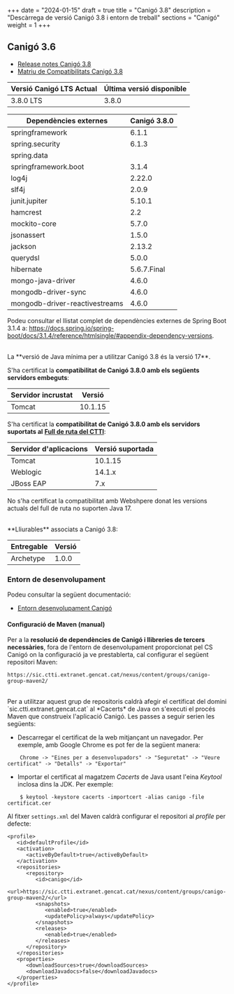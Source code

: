 +++
date        = "2024-01-15"
draft        = true
title       = "Canigó 3.8"
description = "Descàrrega de versió Canigó 3.8 i entorn de treball"
sections    = "Canigó"
weight     = 1
+++

## Canigó 3.6

- [Release notes Canigó 3.8](/canigo-download-related/release-notes-canigo-38)
- [Matriu de Compatibilitats Canigó 3.8](/canigo-download-related/matrius-compatibilitats/canigo-38)

| Versió Canigó LTS Actual | Última versió disponible |
|--------------------------|--------------------------|
| 3.8.0 LTS                | 3.8.0                    |




| Dependències externes          | Canigó 3.8.0 |
|--------------------------------|--------------|
| springframework                | 6.1.1        |
| spring.security                | 6.1.3        | 
| spring.data                    |              | 
| springframework.boot           | 3.1.4        |
| log4j                          | 2.22.0       | 
| slf4j                          | 2.0.9        | 
| junit.jupiter                  | 5.10.1       | 
| hamcrest                       | 2.2          | 
| mockito-core                   | 5.7.0        | 
| jsonassert                     | 1.5.0        |
| jackson                        | 2.13.2       |
| querydsl                       | 5.0.0        |
| hibernate                      | 5.6.7.Final  |
| mongo-java-driver              | 4.6.0        |
| mongodb-driver-sync            | 4.6.0        |
| mongodb-driver-reactivestreams | 4.6.0        |


Podeu consultar el llistat complet de dependències externes de Spring Boot 3.1.4 a:
https://docs.spring.io/spring-boot/docs/3.1.4/reference/htmlsingle/#appendix-dependency-versions.

<br/>
La **versió de Java mínima per a utilitzar Canigó 3.8 és la versió 17**.

S'ha certificat la **compatibilitat de Canigó 3.8.0 amb els següents servidors embeguts**:

|      Servidor incrustat             | Versió  |
|---------------------------------    |---------|
|  Tomcat                             | 10.1.15 |


S'ha certificat la **compatibilitat de Canigó 3.8.0 amb els servidors suportats al**
[**Full de ruta del CTTI**](https://qualitat.solucions.gencat.cat/estandards/estandard-full-ruta-programari/):


| 	Servidor d'aplicacions		 | 		Versió suportada     	  |
|--------------------|---------------------------|
| Tomcat					     | 10.1.15   	             	 |
| Weblogic				        | 14.1.x               		   |
| JBoss EAP       				| 7.x        			            |

No s'ha certificat la compatibilitat amb Webshpere donat les versions actuals del full de ruta no suporten Java 17.

<br/>
**Lliurables** associats a Canigó 3.8:

|          Entregable         | Versió |
|-------------------          |--------|
| Archetype                   | 1.0.0  |


### Entorn de desenvolupament

Podeu consultar la següent documentació:

- [Entorn desenvolupament Canigó](/canigo/entorn-desenvolupament/)


#### Configuració de Maven (manual)

Per a la **resolució de dependències de Canigó i llibreries de tercers necessàries**, fora de l'entorn de desenvolupament
proporcionat pel CS Canigó on la configuració ja ve prestablerta, cal configurar el següent repositori Maven:

```
https://sic.ctti.extranet.gencat.cat/nexus/content/groups/canigo-group-maven2/
```

<br/>
Per a utilitzar aquest grup de repositoris caldrà afegir el certificat del domini `sic.ctti.extranet.gencat.cat`
al *Cacerts* de Java on s'executi el procés Maven que construeix l'aplicació Canigó.
Les passes a seguir serien les següents:

* Descarregar el certificat de la web mitjançant un navegador. Per exemple, amb Google Chrome es pot fer de la següent manera:
```
    Chrome -> "Eines per a desenvolupadors" -> "Seguretat" -> "Veure certificat" -> "Detalls" -> "Exportar"
```
* Importar el certificat al magatzem *Cacerts* de Java usant l'eina *Keytool* inclosa dins la JDK. Per exemple:
```
    $ keytool -keystore cacerts -importcert -alias canigo -file certificat.cer
```

Al fitxer `settings.xml` del Maven caldrà configurar el repositori al _profile_ per defecte:

```
<profile>
   <id>defaultProfile</id>
   <activation>
      <activeByDefault>true</activeByDefault>
   </activation>
   <repositories>
      <repository>
         <id>canigo</id>
         <url>https://sic.ctti.extranet.gencat.cat/nexus/content/groups/canigo-group-maven2/</url>
         <snapshots>
            <enabled>true</enabled>
            <updatePolicy>always</updatePolicy>
         </snapshots>
         <releases>
            <enabled>true</enabled>
         </releases>
      </repository>
   </repositories>
   <properties>
      <downloadSources>true</downloadSources>
      <downloadJavadocs>false</downloadJavadocs>
   </properties>
</profile>
```